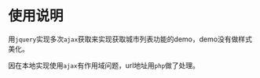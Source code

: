 ﻿# 使用说明

用`jquery`实现多次`ajax`获取来实现获取城市列表功能的demo，demo没有做样式美化。

因在本地实现使用`ajax`有作用域问题，url地址用`php`做了处理。



